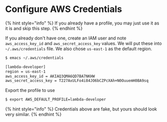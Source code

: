 # Configure AWS Credentials

{% hint style="info" %}
If you already have a profile, you may just use it as it is and skip this step.
{% endhint %}

If you already don't have one, create an IAM user and note `aws_access_key_id` and `aws_secret_access_key` values. We will put these into `~/.aws/credentials` file. We also chose `us-east-1` as the default region.

```bash
$ emacs ~/.aws/credentials

[lambda-developer]
region = us-east-1
aws_access_key_id = AKIAQ3QMA6QD7BA7NKHW
aws_secret_access_key = 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
```

Export the profile to use

```bash
$ export AWS_DEFAULT_PROFILE=lambda-developer
```

{% hint style="info" %}
Credentials above are fake, but yours should look very similar.
{% endhint %}



